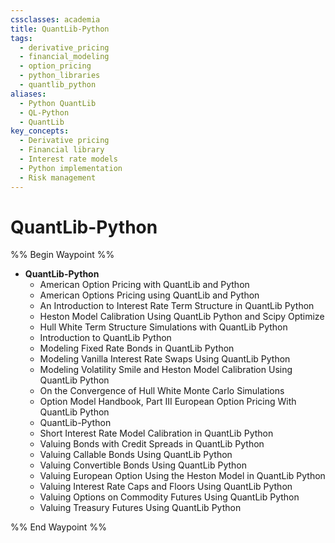 ```yaml
---
cssclasses: academia
title: QuantLib-Python
tags:
  - derivative_pricing
  - financial_modeling
  - option_pricing
  - python_libraries
  - quantlib_python
aliases:
  - Python QuantLib
  - QL-Python
  - QuantLib
key_concepts:
  - Derivative pricing
  - Financial library
  - Interest rate models
  - Python implementation
  - Risk management
---
```


# QuantLib-Python

%% Begin Waypoint %%
- **QuantLib-Python**
	- American Option Pricing with QuantLib and Python
	- American Options Pricing using QuantLib and Python
	- An Introduction to Interest Rate Term Structure in QuantLib Python
	- Heston Model Calibration Using QuantLib Python and Scipy Optimize
	- Hull White Term Structure Simulations with QuantLib Python
	- Introduction to QuantLib Python
	- Modeling Fixed Rate Bonds in QuantLib Python
	- Modeling Vanilla Interest Rate Swaps Using QuantLib Python
	- Modeling Volatility Smile and Heston Model Calibration Using QuantLib Python
	- On the Convergence of Hull White Monte Carlo Simulations
	- Option Model Handbook, Part III European Option Pricing With QuantLib Python
	- QuantLib-Python
	- Short Interest Rate Model Calibration in QuantLib Python
	- Valuing Bonds with Credit Spreads in QuantLib Python
	- Valuing Callable Bonds Using QuantLib Python
	- Valuing Convertible Bonds Using QuantLib Python
	- Valuing European Option Using the Heston Model in QuantLib Python
	- Valuing Interest Rate Caps and Floors Using QuantLib Python
	- Valuing Options on Commodity Futures Using QuantLib Python
	- Valuing Treasury Futures Using QuantLib Python

%% End Waypoint %%
